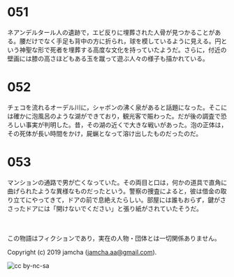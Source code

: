 

# 051

ネアンデルタール人の遺跡で，エビ反りに埋葬された人骨が見つかることがある。腰だけでなく手足も背中の方に折られ，球を模しているように見える。円という神聖な形で死者を埋葬する高度な文化を持っていたようだ。さらに，付近の壁画には膝の高さほどもある玉を蹴って遊ぶ人々の様子も描かれている。  


# 052

チェコを流れるオーデル川に，シャボンの沸く泉があると話題になった。そこには確かに泡風呂のような湖ができており，観光客で賑わった。だが後の調査で恐ろしい事実が判明した。昔，その湖の近くで大きな戦いがあった。泡の正体は，その死体が長い時間をかけ，屍蝋となって溶け出したものだったのだ。  


# 053

マンションの通路で男が亡くなっていた。その両目と口は，何かの道具で直角に曲げられたような異様なものだったという。警察の捜査によると，彼は借金の取り立てにやってきて，ドアの前で息絶えたらしい。部屋には誰もおらず，鍵がささったドアには「開けないでください」と張り紙がされていたそうだ。  

<br>  
<br>  
この物語はフィクションであり，実在の人物・団体とは一切関係ありません。  

Copyright (c) 2019 jamcha (jamcha.aa@gmail.com).  

![cc by-nc-sa](https://i.creativecommons.org/l/by-nc-sa/4.0/88x31.png)  

